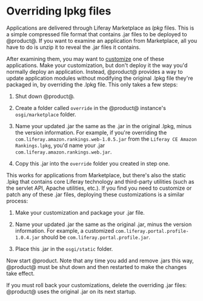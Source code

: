 # Overriding lpkg files [](id=overriding-lpkg-files)

Applications are delivered through Liferay Marketplace as *lpkg* files. This is
a simple compressed file format that contains .jar files to be deployed to
@product@. If you want to examine an application from Marketplace, all you have
to do is unzip it to reveal the .jar files it contains. 

After examining them, you may want to [customize](/develop/tutorials/-/knowledge_base/7-0/customizing)
one of these applications. Make your customization, but don't deploy it the way
you'd normally deploy an application. Instead, @product@ provides a way to
update application modules without modifying the original .lpkg file they're
packaged in, by overriding the .lpkg file. This only takes a few steps: 

1.  Shut down @product@. 

2.  Create a folder called `override` in the @product@ instance's
    `osgi/marketplace` folder. 

3.  Name your updated .jar the same as the .jar in the original .lpkg, minus the
    version information. For example, if you're overriding the
    `com.liferay.amazon.rankings.web-1.0.5.jar` from the `Liferay CE Amazon
    Rankings.lpkg`, you'd name your .jar `com.liferay.amazon.rankings.web.jar`. 

4.  Copy this .jar into the `override` folder you created in step one. 

This works for applications from Marketplace, but there's also the static .lpkg
that contains core Liferay technology and third-party utilities (such as the
servlet API, Apache utilities, etc.). If you find you need to customize or patch
any of these .jar files, deploying these customizations is a similar process: 

1.  Make your customization and package your .jar file. 

2.  Name your updated .jar the same as the original .jar, minus the version
    information. For example, a customized
    `com.liferay.portal.profile-1.0.4.jar` should be
    `com.liferay.portal.profile.jar`. 

3.  Place this .jar in the `osgi/static` folder. 

Now start @product. Note that any time you add and remove .jars this way,
@product@ must be shut down and then restarted to make the changes take effect. 

If you must roll back your customizations, delete the overriding .jar files:
@product@ uses the original .jar on its next startup. 

